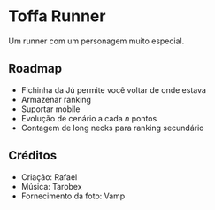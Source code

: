 # Toffa Runner

Um runner com um personagem muito especial.

## Roadmap

- Fichinha da Jú permite você voltar de onde estava
- Armazenar ranking
- Suportar mobile
- Evolução de cenário a cada *n* pontos
- Contagem de long necks para ranking secundário

## Créditos

- Criação: Rafael
- Música: Tarobex
- Fornecimento da foto: Vamp